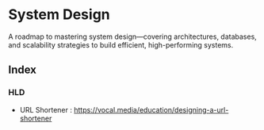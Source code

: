 # System Design

A roadmap to mastering system design—covering architectures, databases, and scalability strategies to build efficient, high-performing systems. 

## Index

### HLD

- URL Shortener : https://vocal.media/education/designing-a-url-shortener
